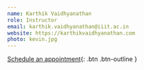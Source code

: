 ```yaml
---
name: Karthik Vaidhyanathan
role: Instructor
email: karthik.vaidhyanathan@iiit.ac.in
website: https://karthikvaidhyanathan.com
photo: kevin.jpg
---
```


[Schedule an appointment](#){: .btn .btn-outline }
